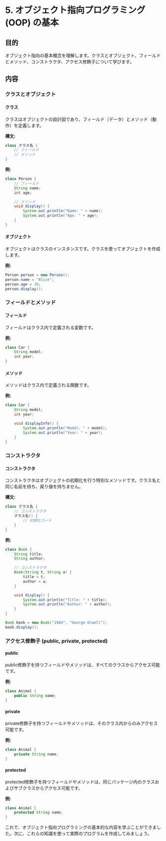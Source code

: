 # 5. オブジェクト指向プログラミング (OOP) の基本
## 目的
オブジェクト指向の基本概念を理解します。クラスとオブジェクト、フィールドとメソッド、コンストラクタ、アクセス修飾子について学びます。

## 内容

### クラスとオブジェクト

#### クラス
クラスはオブジェクトの設計図であり、フィールド（データ）とメソッド（動作）を定義します。

**構文:**
```java
class クラス名 {
    // フィールド
    // メソッド
}
```

**例:**
```java
class Person {
    // フィールド
    String name;
    int age;

    // メソッド
    void display() {
        System.out.println("Name: " + name);
        System.out.println("Age: " + age);
    }
}
```

#### オブジェクト
オブジェクトはクラスのインスタンスです。クラスを使ってオブジェクトを作成します。

**例:**
```java
Person person = new Person();
person.name = "Alice";
person.age = 30;
person.display();
```

### フィールドとメソッド

#### フィールド
フィールドはクラス内で定義される変数です。

**例:**
```java
class Car {
    String model;
    int year;
}
```

#### メソッド
メソッドはクラス内で定義される関数です。

**例:**
```java
class Car {
    String model;
    int year;

    void displayInfo() {
        System.out.println("Model: " + model);
        System.out.println("Year: " + year);
    }
}
```

### コンストラクタ

#### コンストラクタ
コンストラクタはオブジェクトの初期化を行う特別なメソッドです。クラス名と同じ名前を持ち、戻り値を持ちません。

**構文:**
```java
class クラス名 {
    // コンストラクタ
    クラス名() {
        // 初期化コード
    }
}
```

**例:**
```java
class Book {
    String title;
    String author;

    // コンストラクタ
    Book(String t, String a) {
        title = t;
        author = a;
    }

    void display() {
        System.out.println("Title: " + title);
        System.out.println("Author: " + author);
    }
}

Book book = new Book("1984", "George Orwell");
book.display();
```

### アクセス修飾子 (public, private, protected)

#### public
public修飾子を持つフィールドやメソッドは、すべてのクラスからアクセス可能です。

**例:**
```java
class Animal {
    public String name;
}
```

#### private
private修飾子を持つフィールドやメソッドは、そのクラス内からのみアクセス可能です。

**例:**
```java
class Animal {
    private String name;
}
```

#### protected
protected修飾子を持つフィールドやメソッドは、同じパッケージ内のクラスおよびサブクラスからアクセス可能です。

**例:**
```java
class Animal {
    protected String name;
}
```

これで、オブジェクト指向プログラミングの基本的な内容を学ぶことができました。次に、これらの知識を使って実際のプログラムを作成してみましょう。

